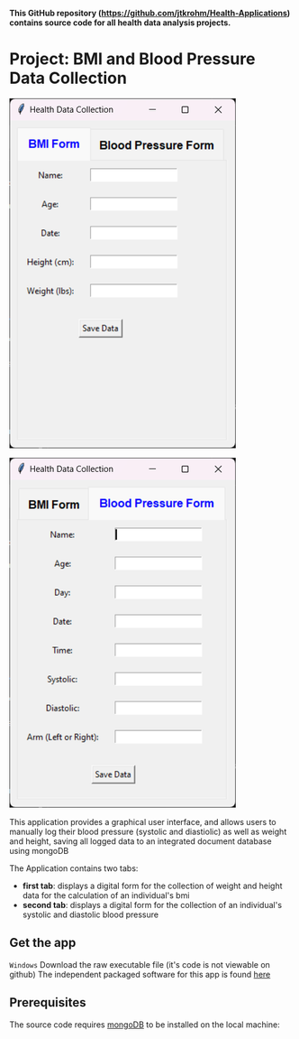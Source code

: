 **This GitHub repository (<https://github.com/jtkrohm/Health-Applications>) contains source code for all health data analysis projects.**

# Project: BMI and Blood Pressure Data Collection

![screenshot](img/aggregated_bmi_tab.png)

![screenshot](img/aggregated_bp_tab.png)


This application provides a graphical user interface, and allows users to manually log their
blood pressure (systolic and diastiolic) as well as weight and height, saving all logged data 
to an integrated document database using mongoDB


The Application contains two tabs:

 - **first tab**: displays a digital form for the collection of weight and height data for the calculation of an individual's bmi
 - **second tab**: displays a digital form for the collection of an individual's systolic and diastolic blood pressure

## Get the app
```Windows``` Download the raw executable file (it's code is not viewable on github)
The independent packaged software for this app is found [here][rawexecutable1] 

[rawexecutable1]: https://github.com/jtkrohm/Health-Applications/blob/main/aggregated_health_script_test.exe

## Prerequisites
The source code requires [mongoDB][mongolink] to be installed on the local machine: 

[mongolink]: https://www.mongodb.com/docs/manual/installation/?msockid=21c90a505ee9627631511e555f8563e4#install-mongodb
